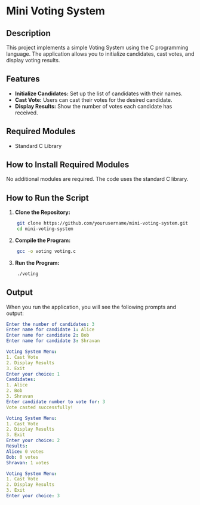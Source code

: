 # Mini Voting System
## Description
This project implements a simple Voting System using the C programming language. The application allows you to initialize candidates, cast votes, and display voting results.

## Features
- **Initialize Candidates:** Set up the list of candidates with their names.
- **Cast Vote:** Users can cast their votes for the desired candidate.
- **Display Results:** Show the number of votes each candidate has received.

## Required Modules
- Standard C Library

## How to Install Required Modules
No additional modules are required. The code uses the standard C library.

## How to Run the Script
1. **Clone the Repository:**
```sh
    git clone https://github.com/yourusername/mini-voting-system.git
    cd mini-voting-system
```

2. **Compile the Program:**
```sh
    gcc -o voting voting.c
```

3. **Run the Program:**
```sh
    ./voting
```

## Output
When you run the application, you will see the following prompts and output:
```yaml
Enter the number of candidates: 3
Enter name for candidate 1: Alice
Enter name for candidate 2: Bob
Enter name for candidate 3: Shravan

Voting System Menu:
1. Cast Vote
2. Display Results
3. Exit
Enter your choice: 1
Candidates:
1. Alice
2. Bob
3. Shravan
Enter candidate number to vote for: 3
Vote casted successfully!

Voting System Menu:
1. Cast Vote
2. Display Results
3. Exit
Enter your choice: 2
Results:
Alice: 0 votes
Bob: 0 votes
Shravan: 1 votes

Voting System Menu:
1. Cast Vote
2. Display Results
3. Exit
Enter your choice: 3
```
